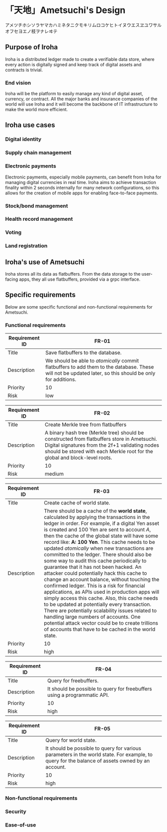 # 「天地」Ametsuchi's Design

アメツチホシソラヤマカハミネタニクモキリムロコケヒトイヌウエスヱユワサルオフセヨエノ枝ヲナレヰテ

## Purpose of Iroha

Iroha is a distributed ledger made to create a verifiable data store, where every action is digitally signed and keep track of digital assets and contracts is trivial. 

### End vision

Iroha will be the platform to easily manage any kind of digital asset, currency, or contract. All the major banks and insurance companies of the world will use Iroha and it will become the backbone of IT infrastructure to make the world more efficient.

## Iroha use cases

### Digital identity

### Supply chain management

### Electronic payments

Electronic payments, especially mobile payments, can benefit from Iroha for managing digital currencies in real time. Iroha aims to achieve transaction finality within 2 seconds internally for many network configurations, so this allows for the creation of mobile apps for enabling face-to-face payments.

### Stock/bond management

### Health record management

### Voting

### Land registration

## Iroha's use of Ametsuchi

Iroha stores all its data as flatbuffers. From the data storage to the user-facing apps, they all use flatbuffers, provided via a grpc interface.

## Specific requirements

Below are some specific functional and non-functional requirements for Ametsuchi.

### Functional requirements

| Requirement ID | FR-01  |
|---|---|
|Title| Save flatbuffers to the database.|
| Description | We should be able to *atomically* commit flatbuffers to add them to the database. These will not be updated later, so this should be only for additions. |
|Priority | 10|
|Risk| low|

| Requirement ID | FR-02  |
|---|---|
|Title| Create Merkle tree from flatbuffers |
| Description | A binary hash tree (Merkle tree) should be constructed from flatbuffers store in Ametsuchi. Digital signatures from the 2f+1 validating nodes should be stored with each Merkle root for the global and block-level roots. |
|Priority | 10|
|Risk| medium|

| Requirement ID | FR-03  |
|---|---|
|Title| Create cache of world state. |
| Description | There should be a cache of the **world state**, calculated by applying the transactions in the ledger in order. For example, if a digital Yen asset is created and 100 Yen are sent to account *A*, then the cache of the global state will have some record like: **A: 100 Yen**. This cache needs to be updated *atomically* when new transactions are committed to the ledger. There should also be some way to audit this cache periodically to guarantee that it has not been hacked. An attacker could potentially hack this cache to change an account balance, without touching the confirmed ledger. This is a risk for financial applications, as APIs used in production apps will simply access this cache. Also, this cache needs to be updated at potentially every transaction. There are potentially scalability issues related to handling large numbers of accounts. One potential attack vector could be to create trillions of accounts that have to be cached in the world state. |
|Priority | 10|
|Risk| high |

| Requirement ID | FR-04  |
|---|---|
|Title| Query for freebuffers. |
| Description | It should be possible to query for freebuffers using a programmatic API. |
|Priority | 10|
|Risk| high |

| Requirement ID | FR-05  |
|---|---|
|Title| Query for world state. |
| Description | It should be possible to query for various parameters in the world state. For example, to query for the balance of assets owned by an account. |
|Priority | 10|
|Risk| high |

### Non-functional requirements

### Security

### Ease-of-use
